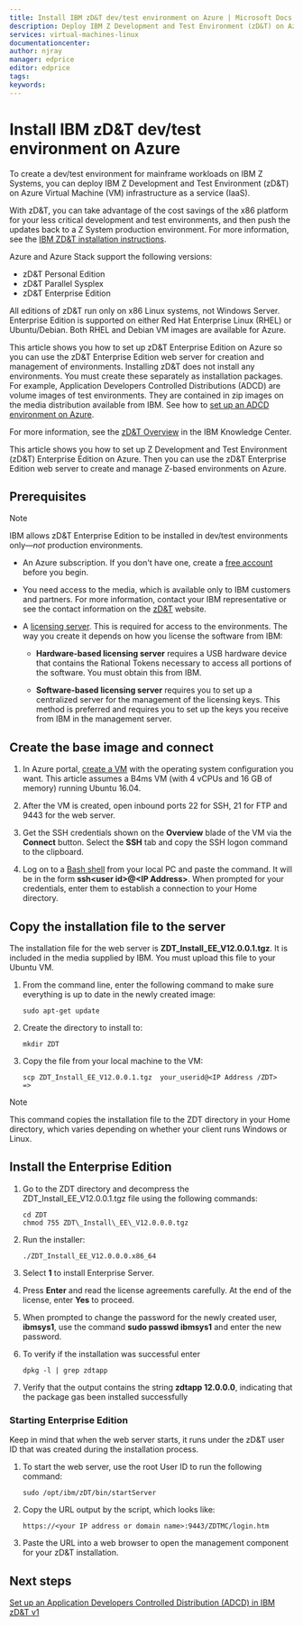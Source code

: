 ```yaml
---
title: Install IBM zD&T dev/test environment on Azure | Microsoft Docs
description: Deploy IBM Z Development and Test Environment (zD&T) on Azure Virtual Machine (VM) infrastructure as a service (IaaS).
services: virtual-machines-linux
documentationcenter:
author: njray
manager: edprice
editor: edprice
tags:
keywords:
---
```


# Install IBM zD&T dev/test environment on Azure

To create a dev/test environment for mainframe workloads on IBM Z Systems, you can deploy IBM Z Development and Test Environment (zD&T) on Azure Virtual Machine (VM) infrastructure as a service (IaaS).

With zD&T, you can take advantage of the cost savings of the x86 platform for your less critical development and test environments, and then push the updates back to a Z System production environment. For more information, see the [IBM ZD&T installation instructions](https://www-01.ibm.com/support/docview.wss?uid=swg24044565#INSTALL).

Azure and Azure Stack support the following versions:

- zD&T Personal Edition
- zD&T Parallel Sysplex
- zD&T Enterprise Edition

All editions of zD&T run only on x86 Linux systems, not Windows Server. Enterprise Edition is supported on either Red Hat Enterprise Linux (RHEL) or Ubuntu/Debian. Both RHEL and Debian VM images are available for Azure.

This article shows you how to set up zD&T Enterprise Edition on Azure so you can use the zD&T Enterprise Edition web server for creation and management of environments. Installing zD&T does not install any environments. You must create these separately as installation packages. For example, Application Developers Controlled Distributions (ADCD) are volume images of test environments. They are contained in zip images on the media distribution available from IBM. See how to [set up an ADCD environment on Azure](demo.md).

For more information, see the [zD&T Overview](https://www.ibm.com/support/knowledgecenter/en/SSTQBD_12.0.0/com.ibm.zdt.overview.gs.doc/topics/c_product_overview.html) in the IBM Knowledge Center.

This article shows you how to set up Z Development and Test Environment (zD&T) Enterprise Edition on Azure. Then you can use the zD&T Enterprise Edition web server to create and manage Z-based environments on Azure.

## Prerequisites

> [!NOTE]
> IBM allows zD&T Enterprise Edition to be installed in dev/test environments only—*not* production environments.

- An Azure subscription. If you don't have one, create a [free account](https://azure.microsoft.com/free/?WT.mc_id=A261C142F) before you begin.

- You need access to the media, which is available only to IBM customers and partners. For more information, contact your IBM representative or see the contact information on the [zD&T](https://www.ibm.com/us-en/marketplace/z-systems-development-test-environment) website.

- A [licensing server](https://www.ibm.com/support/knowledgecenter/en/SSTQBD_12.0.0/com.ibm.zsys.rdt.tools.user.guide.doc/topics/zdt_ee.html). This is required for access to the environments. The way you create it depends on how you license the software from IBM:

     - **Hardware-based licensing server** requires a USB hardware device that contains the Rational Tokens necessary to access all portions of the software. You must obtain this from IBM.

     - **Software-based licensing server** requires you to set up a centralized server for the management of the licensing keys. This method is preferred and requires you to set up the keys you receive from IBM in the management server.

## Create the base image and connect

1. In Azure portal, [create a VM](/azure/virtual-machines/linux/quick-create-portal) with the operating system configuration you want. This article assumes a B4ms VM (with 4 vCPUs and 16 GB of memory) running Ubuntu 16.04.

2. After the VM is created, open inbound ports 22 for SSH, 21 for FTP and 9443 for the web server.

3. Get the SSH credentials shown on the **Overview** blade of the VM via the **Connect** button. Select the **SSH** tab and copy the SSH logon command to the clipboard.

4. Log on to a [Bash shell](/azure/cloud-shell/quickstart) from your local PC and paste the command. It will be in the form **ssh\<user id\>\@\<IP Address\>**. When prompted for your credentials, enter them to establish a connection to your Home directory.

## Copy the installation file to the server

The installation file for the web server is **ZDT\_Install\_EE\_V12.0.0.1.tgz**. It is included in the media supplied by IBM. You must upload this file to your Ubuntu VM.

1. From the command line, enter the following command to make sure everything is up to date in the newly created image:

	```
	sudo apt-get update
	```

2. Create the directory to install to:

	```
    mkdir ZDT
	```

3. Copy the file from your local machine to the VM:

	```
    scp ZDT_Install_EE_V12.0.0.1.tgz  your_userid@<IP Address /ZDT>   =>
	```
	
> [!NOTE]
> This command copies the installation file to the ZDT directory in your Home directory, which varies depending on whether your client runs Windows or Linux.

## Install the Enterprise Edition

1. Go to the ZDT directory and decompress the ZDT\_Install\_EE\_V12.0.0.1.tgz file using the following commands:

	```
	cd ZDT
	chmod 755 ZDT\_Install\_EE\_V12.0.0.0.tgz
	```

2. Run the installer:

	```
	./ZDT_Install_EE_V12.0.0.0.x86_64
	```

3. Select **1** to install Enterprise Server.

4. Press **Enter** and read the license agreements carefully. At the end of the license, enter **Yes** to proceed.

5. When prompted to change the password for the newly created user, **ibmsys1**, use the command **sudo passwd ibmsys1** and enter the new password.

6. To verify if the installation was successful enter

	```
	dpkg -l | grep zdtapp
	```

7. Verify that the output contains the string **zdtapp 12.0.0.0**, indicating that the package gas been installed successfully

### Starting Enterprise Edition

Keep in mind that when the web server starts, it runs under the zD&T user ID that was created during the installation process.

1. To start the web server, use the root User ID to run the following command:

	```
	sudo /opt/ibm/zDT/bin/startServer
	```

2. Copy the URL output by the script, which looks like:

	```
	https://<your IP address or domain name>:9443/ZDTMC/login.htm
	```

3. Paste the URL into a web browser to open the management component for your zD&T installation.

## Next steps

[Set up an Application Developers Controlled Distribution (ADCD) in IBM zD&T v1](./demo.md)
